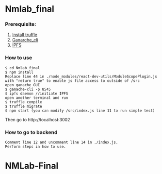 # Nmlab_final
### Prerequisite:
1. [Install truffle](https://www.trufflesuite.com/truffle)
2. [Ganarche_cli](https://github.com/trufflesuite/ganache-cli)
3. [IPFS](https://www.jianshu.com/p/48a2739bade2)
### How to use
```
$ cd Nmlab_final
$ npm install
Replace line 44 in ./node_modules/react-dev-utils/ModuleScopePlugin.js with "return true" to enable js file access to outside of /src
open ganache GUI
$ ganache-cli -p 8545
$ ipfs daemon //initiate IPFS
open another terminal and run 
$ truffle compile
$ truffle migrate
$ npm start (you can modify /src/index.js line 11 to run simple test)
```
Then go to http://localhost:3002
### How to go to backend
```
Comment line 12 and uncomment line 14 in ./index.js.
Perform steps in how to use.
```
# NMLab-Final
